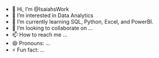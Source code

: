 - 👋 Hi, I’m @IsaiahsWork
- 👀 I’m interested in Data Analytics
- 🌱 I’m currently learning SQL, Python, Excel, and PowerBI.
- 💞️ I’m looking to collaborate on ...
- 📫 How to reach me ...
- 😄 Pronouns: ...
- ⚡ Fun fact: ...

<!---
IsaiahsWork/IsaiahsWork is a ✨ special ✨ repository because its `README.md` (this file) appears on your GitHub profile.
You can click the Preview link to take a look at your changes.
--->
